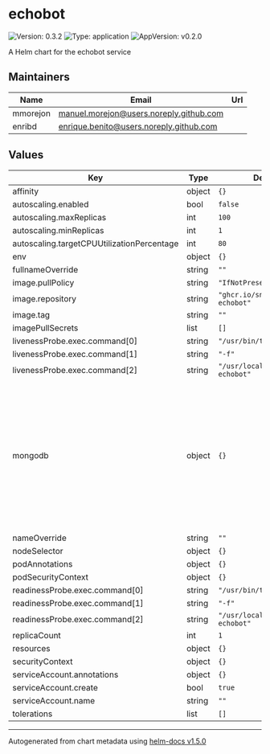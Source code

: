 # echobot

![Version: 0.3.2](https://img.shields.io/badge/Version-0.3.2-informational?style=flat-square) ![Type: application](https://img.shields.io/badge/Type-application-informational?style=flat-square) ![AppVersion: v0.2.0](https://img.shields.io/badge/AppVersion-v0.2.0-informational?style=flat-square)

A Helm chart for the echobot service

## Maintainers

| Name | Email | Url |
| ---- | ------ | --- |
| mmorejon | manuel.morejon@users.noreply.github.com |  |
| enribd | enrique.benito@users.noreply.github.com |  |

## Values

| Key | Type | Default | Description |
|-----|------|---------|-------------|
| affinity | object | `{}` |  |
| autoscaling.enabled | bool | `false` |  |
| autoscaling.maxReplicas | int | `100` |  |
| autoscaling.minReplicas | int | `1` |  |
| autoscaling.targetCPUUtilizationPercentage | int | `80` |  |
| env | object | `{}` |  |
| fullnameOverride | string | `""` |  |
| image.pullPolicy | string | `"IfNotPresent"` |  |
| image.repository | string | `"ghcr.io/sngular/gitops-echobot"` |  |
| image.tag | string | `""` |  |
| imagePullSecrets | list | `[]` |  |
| livenessProbe.exec.command[0] | string | `"/usr/bin/test"` |  |
| livenessProbe.exec.command[1] | string | `"-f"` |  |
| livenessProbe.exec.command[2] | string | `"/usr/local/bin/gitops-echobot"` |  |
| mongodb | object | `{}` | Configuración de MongoDB. Contiene la clave `existingSecret` con el nombre del secreto a utilizar. Este secreto debe contener la clave `uri` con la cadena de conexión a la base de datos (`mongodb://...`) |
| nameOverride | string | `""` |  |
| nodeSelector | object | `{}` |  |
| podAnnotations | object | `{}` |  |
| podSecurityContext | object | `{}` |  |
| readinessProbe.exec.command[0] | string | `"/usr/bin/test"` |  |
| readinessProbe.exec.command[1] | string | `"-f"` |  |
| readinessProbe.exec.command[2] | string | `"/usr/local/bin/gitops-echobot"` |  |
| replicaCount | int | `1` |  |
| resources | object | `{}` |  |
| securityContext | object | `{}` |  |
| serviceAccount.annotations | object | `{}` |  |
| serviceAccount.create | bool | `true` |  |
| serviceAccount.name | string | `""` |  |
| tolerations | list | `[]` |  |

----------------------------------------------
Autogenerated from chart metadata using [helm-docs v1.5.0](https://github.com/norwoodj/helm-docs/releases/v1.5.0)

